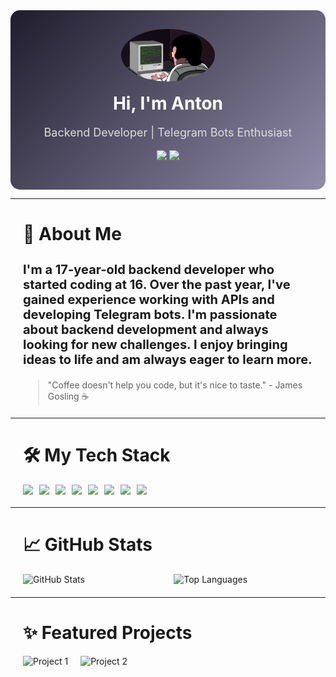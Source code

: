 <div align="center" style="background: linear-gradient(135deg, #1f1c2c, #928dab); padding: 30px; border-radius: 15px;">
  <img width="150" src="./avatar.gif" alt="Profile Avatar" style="border-radius: 50%;">

  <h1 style="color: #fff; margin-top: 15px;">Hi, I'm Anton</h1>
  <p style="color: #ddd; font-size: 18px;">Backend Developer | Telegram Bots Enthusiast</p>

  <p>
    <a href="https://t.me/w0rn3zz_dev" style="text-decoration: none;">
      <img src="https://img.shields.io/badge/Telegram-0088CC?style=for-the-badge&logo=telegram&logoColor=white">
    </a>
    <a href="https://discord.com/users/564840444916138014" style="text-decoration: none;">
      <img src="https://img.shields.io/badge/Discord-7289DA?style=for-the-badge&logo=discord&logoColor=white">
    </a>
  </p>
</div>

---

<div style="margin: 20px;">
  <h1>👋 About Me</h1>
  <h3 style="font-size: 20px">
    I'm a 17-year-old backend developer who started coding at 16. Over the past year, I've gained experience working with APIs and developing Telegram bots. I'm passionate about backend development and always looking for new challenges. I enjoy bringing ideas to life and am always eager to learn more.
  </h3>

  <blockquote>
    <p>"Coffee doesn't help you code, but it's nice to taste." - James Gosling ☕</p>
  </blockquote>
</div>

---

<div style="margin: 20px;">
  <h1>🛠️ My Tech Stack</h1>
  <div style="display: flex; flex-wrap: wrap; gap: 10px;">
    <img src="https://img.shields.io/badge/Python-3776AB?style=for-the-badge&logo=python&logoColor=white">
    <img src="https://img.shields.io/badge/PHP-777BB4?style=for-the-badge&logo=php&logoColor=white">
    <img src="https://img.shields.io/badge/FastAPI-009688?style=for-the-badge&logo=fastapi&logoColor=white">
    <img src="https://img.shields.io/badge/Django-092E20?style=for-the-badge&logo=django&logoColor=white">
    <img src="https://img.shields.io/badge/PostgreSQL-336791?style=for-the-badge&logo=postgresql&logoColor=white">
    <img src="https://img.shields.io/badge/Redis-DC382D?style=for-the-badge&logo=redis&logoColor=white">
    <img src="https://img.shields.io/badge/Docker-2496ED?style=for-the-badge&logo=docker&logoColor=white">
    <img src="https://img.shields.io/badge/Git-F05032?style=for-the-badge&logo=git&logoColor=white">
  </div>
</div>

---

<div style="margin: 20px;">
  <h1>📈 GitHub Stats</h1>
  <div style="display: flex; flex-wrap: wrap; justify-content: space-between;">
    <img src="https://github-readme-stats.vercel.app/api?username=w0rn3zz&show_icons=true&theme=tokyonight&hide_title=true" alt="GitHub Stats" style="width: 48%;">
    <img src="https://github-readme-stats.vercel.app/api/top-langs/?username=w0rn3zz&layout=compact&theme=tokyonight" alt="Top Languages" style="width: 48%;">
  </div>
</div>

---

<div style="margin: 20px;">
  <h1>✨ Featured Projects</h1>
  <div style="display: flex; flex-wrap: wrap; gap: 20px;">
    <a href="https://github.com/w0rn3zz/project-1" style="text-decoration: none;">
      <img src="https://github-readme-stats.vercel.app/api/pin/?username=w0rn3zz&repo=project-1&theme=tokyonight" alt="Project 1">
    </a>
    <a href="https://github.com/w0rn3zz/project-2" style="text-decoration: none;">
      <img src="https://github-readme-stats.vercel.app/api/pin/?username=w0rn3zz&repo=project-2&theme=tokyonight" alt="Project 2">
    </a>
  </div>
</div>
